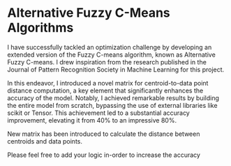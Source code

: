 # Alternative Fuzzy C-Means Algorithms
I have successfully tackled an optimization challenge by developing an extended version of the Fuzzy C-means algorithm, known as Alternative Fuzzy C-means. I drew inspiration from the research published in the Journal of Pattern Recognition Society in Machine Learning for this project.

In this endeavor, I introduced a novel matrix for centroid-to-data point distance computation, a key element that significantly enhances the accuracy of the model. Notably, I achieved remarkable results by building the entire model from scratch, bypassing the use of external libraries like scikit or Tensor. This achievement led to a substantial accuracy improvement, elevating it from 40% to an impressive 80%.

New matrix has been introduced to calculate the distance between centroids and data points. 

Please feel free to add your logic in-order to increase the accuracy
